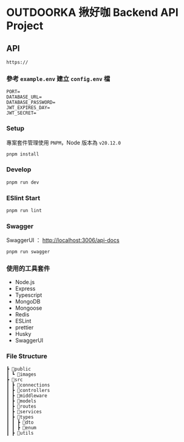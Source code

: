 # OUTDOORKA 揪好咖 Backend API Project

## API

```http1
https://
```

### 參考 `example.env` 建立 `config.env` 檔

```text
PORT=
DATABASE_URL=
DATABASE_PASSWORD=
JWT_EXPIRES_DAY=
JWT_SECRET=
```

### Setup

專案套件管理使用 `PNPM`，Node 版本為 `v20.12.0`

```bash
pnpm install
```

### Develop

```bash
pnpm run dev
```

### ESlint Start

```bash
pnpm run lint
```

### Swagger

SwaggerUI ： <http://localhost:3006/api-docs>

```bash
pnpm run swagger
```

### 使用的工具套件

- Node.js
- Express
- Typescript
- MongoDB
- Mongoose
- Redis
- ESLint
- prettier
- Husky
- SwaggerUI

### File Structure

```text
┣ 📂public
┃ ┗ 📂images
┣ 📂src
┃ ┣ 📂connections
┃ ┣ 📂controllers
┃ ┣ 📂middleware
┃ ┣ 📂models
┃ ┣ 📂routes
┃ ┣ 📂services
┃ ┣ 📂types
┃ ┃ ┣ 📂dto
┃ ┃ ┣ 📂enum
┃ ┣ 📂utils
```
